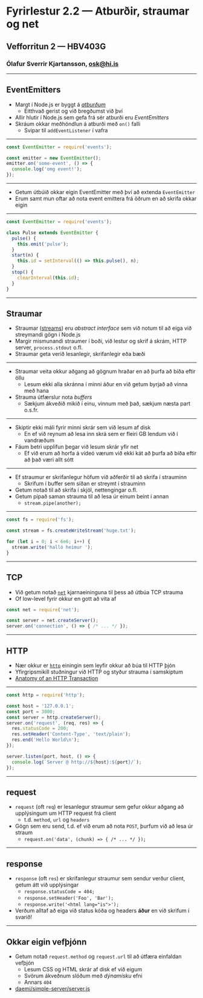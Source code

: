 
# Fyrirlestur 2.2 — Atburðir, straumar og net

## Vefforritun 2 — HBV403G

### Ólafur Sverrir Kjartansson, [osk@hi.is](mailto:osk@hi.is)

---

## EventEmitters

* Margt í Node.js er byggt á [_atburðum_](https://nodejs.org/api/events.html)
  - Eitthvað gerist og við bregðumst við því
* Allir hlutir í Node.js sem gefa frá sér atburði eru _EventEmitters_
* Skráum okkar meðhöndlun á atburði með `on()` falli
  - Svipar til `addEventListener` í vafra

***

```javascript
const EventEmitter = require('events');

const emitter = new EventEmitter();
emitter.on('some-event', () => {
  console.log('omg event!');
});
```

***

* Getum útbúið okkar eigin EventEmitter með því að extenda `EventEmitter`
* Erum samt mun oftar að nota event emittera frá öðrum en að skrifa okkar eigin

***

```javascript
const EventEmitter = require('events');

class Pulse extends EventEmitter {
  pulse() {
    this.emit('pulse');
  }
  start(n) {
    this.id = setInterval(() => this.pulse(), n);
  }
  stop() {
    clearInterval(this.id);
  }
}
```

---

## Straumar

* Straumar ([streams](https://nodejs.org/api/stream.html)) eru _abstract interface_ sem við notum til að eiga við streymandi gögn í Node.js
* Margir mismunandi straumer í boði, við lestur og skrif á skrám, HTTP server, `process.stdout` o.fl.
* Straumar geta verið lesanlegir, skrifanlegir eða bæði

***

* Straumar veita okkur aðgang að gögnum hraðar en að þurfa að bíða eftir öllu
  - Lesum ekki alla skránna í minni áður en við getum byrjað að vinna með hana
* Strauma útfærslur nota _buffers_
  - Sækjum ákveðið mikið í einu, vinnum með það, sækjum næsta part o.s.fr.

***

* Skiptir ekki máli fyrir minni skrár sem við lesum af disk
  - En ef við reynum að lesa inn skrá sem er fleiri GB lendum við í vandræðum
* Fáum betri upplifun þegar við lesum skrár yfir net
  - Ef við erum að horfa á vídeó værum við ekki kát að þurfa að bíða eftir að það væri allt sótt

***

* Ef straumur er skrifanlegur höfum við aðferðir til að skrifa í strauminn
  - Skrifum í buffer sem síðan er streymt í strauminn
* Getum notað til að skrifa í skjöl, nettengingar o.fl.
* Getum pípað saman strauma til að lesa úr einum beint í annan
  - `stream.pipe(another);`

***

```javascript
const fs = require('fs');

const stream = fs.createWriteStream('huge.txt');

for (let i = 0; i < 6e6; i++) {
  stream.write('halló heimur ');
}
```

---

## TCP

* Við getum notað [`net`](https://nodejs.org/api/net.html) kjarnaeininguna til þess að útbúa TCP strauma
* Of low-level fyrir okkur en gott að vita af

```javascript
const net = require('net');

const server = net.createServer();
server.on('connection', () => { /* ... */ });
```

---

## HTTP

* Nær okkur er [`http`](https://nodejs.org/api/http.html) einingin sem leyfir okkur að búa til HTTP þjón
* Yfirgripsmikill stuðningur við HTTP og styður strauma í samskiptum
* [Anatomy of an HTTP Transaction](https://nodejs.org/en/docs/guides/anatomy-of-an-http-transaction/)

***

```javascript
const http = require('http');

const host = '127.0.0.1';
const port = 3000;
const server = http.createServer();
server.on('request', (req, res) => {
  res.statusCode = 200;
  res.setHeader('Content-Type', 'text/plain');
  res.end('Hello World\n');
});

server.listen(port, host, () => {
  console.log(`Server @ http://${host}:${port}/`);
});
```

***

## request

* `request` (oft `req`) er lesanlegur straumur sem gefur okkur aðgang að upplýsingum um HTTP request frá client
  - t.d. `method`, `url` og `headers`
* Gögn sem eru send, t.d. ef við erum að nota `POST`, þurfum við að lesa úr straum
  - `request.on('data', (chunk) => { /* ... */ });`

***

## response

* `response` (oft `res`) er skrifanlegur straumur sem sendur verður client, getum átt við upplýsingar
  - `response.statusCode = 404;`
  - `response.setHeader('Foo', 'Bar');`
  - `response.write('<html lang="is">');`
* Verðum alltaf að eiga við status kóða og headers **áður** en við skrifum í svarið!

***

## Okkar eigin vefþjónn

* Getum notað `request.method` og `request.url` til að útfæra einfaldan vefþjón
  - Lesum CSS og HTML skrár af disk ef við eigum
  - Svörum ákveðnum slóðum með _dýnamísku_ efni
  - Annars `404`
* [daemi/simple-server/server.js](daemi/simple-server/server.js)

